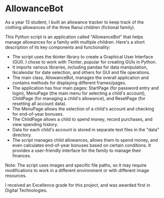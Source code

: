 # AllowanceBot
As a year 13 student, I built an allowance tracker to keep track of the clothing allowances of the three Ranui children (fictional family).  

This Python script is an application called "AllowanceBot" that helps manage allowances for a family with multiple children. Here's a short description of its key components and functionality:  
- The script uses the tkinter library to create a Graphical User Interface (GUI). I chose to work with Tkinter, popular for creating GUIs in Python.    
- It imports various libraries, including pandas for data manipulation, tkcalendar for date selection, and others for GUI and file operations.  
- The main class, AllowanceBot, manages the overall application and contains methods for displaying different frames/pages.  
- The application has four main pages: StartPage (for password entry and login), MenuPage (the main menu for selecting a child's account), ChildPage (for managing a child's allowance), and ResetPage (for resetting all account data).  
- The MenuPage allows the selection of a child's account and checking for end-of-year bonuses.  
- The ChildPage allows a child to spend money, record purchases, and view spending history.  
- Data for each child's account is stored in separate text files in the "data" directory.  
- The script manages child allowances, allows them to spend money, and even calculates end-of-year bonuses based on certain conditions. It provides a user-friendly interface for the family to manage their finances.  

Note: The script uses images and specific file paths, so it may require modifications to work in a different environment or with different image resources.

I received an Excellence grade for this project, and was awarded first in Digital Technologies.

